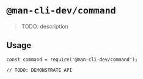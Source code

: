 # `@man-cli-dev/command`

> TODO: description

## Usage

```
const command = require('@man-cli-dev/command');

// TODO: DEMONSTRATE API
```
